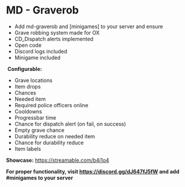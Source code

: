 # MD - Graverob

- Add md-graverob and [minigames] to your server and ensure
- Grave robbing system made for OX
- CD_Dispatch alerts implemented
- Open code
- Discord logs included
- Minigame included

﻿
**﻿Configurable:**
- Grave locations
- Item drops
- Chances
- Needed item
- Required police officers online
- Cooldowns
- Progressbar time
- Chance for dispatch alert (on fail, on success)
- Empty grave chance
- Durability reduce on needed item
- Chance for durability reduce
- Item labels

**Showcase:**
https://streamable.com/b4i1o4

**For proper functionality, visit https://discord.gg/dJ647fJ5fW and add #minigames to your server**
